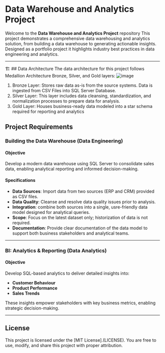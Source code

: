 # Data Warehouse and Analytics Project

Welcome to the **Data Warehouse and Analytics Project** repository
This project demonstrates a comprehensive data warehousing and analytics solution, from building a data warehouse to generating actionable insights. Designed as a portfolio project it highlights industry best practices in data engineering and analytics.

---
🏗️ ## Data Architecture
The data architecture for this project follows Medallion Architecture Bronze, Silver, and Gold layers: 
![image](https://github.com/user-attachments/assets/bb8ad676-a401-428d-a97d-4296e4217d21)
1. Bronze Layer: Stores raw data as-is from the source systems. Data is ingested from CSV Files into SQL Server Database.
2. Silver Layer: This layer includes data cleansing, standardization, and normalization processes to prepare data for analysis.
3. Gold Layer: Houses business-ready data modeled into a star schema required for reporting and analytics


## Project Requirements

### Building the Data Warehouse (Data Engineering)

#### Objective
Develop a modern data warehouse using SQL Server to consolidate sales data, enabling analytical reporting and informed decision-making.

#### Specifications
- **Data Sources**: Import data from two sources (ERP and CRM) provided as CSV files.
- **Data Quality**: Cleanse and resolve data quality issues prior to analysis.
- **Integration**: combine both sources into a single, usre-friendly data model designed for analytical queries.
- **Scope**: Focus on the latest dataset only; historization of data is not required.
- **Documentation**: Provide clear documentation of the data model to support both business stakeholders and analytical teams.

---

### BI: Analytics & Reporting (Data Analytics)

#### Objective
Develop SQL-based analytics to deliver detailed insights into:
- **Customer Behaviour**
- **Product Performance**
- **Sales Trends**

These insights empower stakeholders with key business metrics, enabling strategic decision-making.

---

## License

This project is licensed under the [MIT License].(LICENSE). You are free to use, modify, and share this project with proper attribution.

